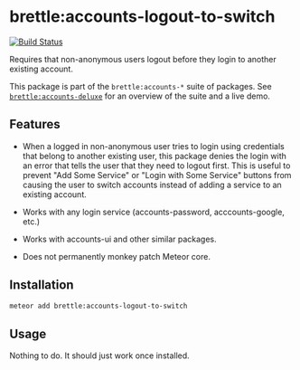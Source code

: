 # brettle:accounts-logout-to-switch

[![Build Status](https://travis-ci.org/brettle/meteor-accounts-logout-to-switch.svg?branch=master)](https://travis-ci.org/brettle/meteor-accounts-logout-to-switch)

Requires that non-anonymous users logout before they login to another existing
account.

This package is part of the `brettle:accounts-*` suite of packages. See
[`brettle:accounts-deluxe`](https://atmospherejs.com/brettle/accounts-deluxe)
for an overview of the suite and a live demo.

## Features

- When a logged in non-anonymous user tries to login using credentials that
  belong to another existing user, this package denies the login with an error
  that tells the user  that they need to logout first. This is useful to prevent
  "Add Some Service" or "Login with Some Service" buttons from causing the user
  to switch accounts instead of adding a service to an existing account.

- Works with any login service (accounts-password, acccounts-google, etc.)

- Works with accounts-ui and other similar packages.

- Does not permanently monkey patch Meteor core.

## Installation
```sh
meteor add brettle:accounts-logout-to-switch
```

## Usage

Nothing to do. It should just work once installed.
